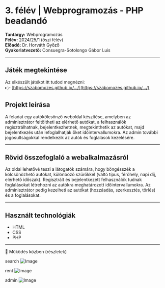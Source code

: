 
# 3. félév | Webprogramozás - PHP beadandó

**Tantárgy:** Webprogramozás  
**Félév:** 2024/25/1 (őszi félév)  
**Előadó:** Dr. Horváth Győző  
**Gyakorlatvezető:** Consuegra-Sotolongo Gábor Luis  


---

## Játék megtekintése

Az elkészült játékot itt tudod megnézni:  
👉 [https://szabomozes.github.io/.../](https://szabomozes.github.io/.../)

## Projekt leírása

A feladat egy autókölcsönző weboldal készítése, amelyben az adminisztrátor feltöltheti az elérhető autókat, a felhasználók regisztrálhatnak, bejelentkezhetnek, megtekinthetik az autókat, majd bejelentkezés után lefoglalhatják őket időintervallumokra. Az admin további jogosultságokkal rendelkezik az autók és foglalások kezelésére.

---

## Rövid összefoglaló a webalkalmazásról

Az oldal lehetővé teszi a látogatók számára, hogy böngésszék a kölcsönözhető autókat, különböző szűrőkkel (váltó típus, férőhely, napi díj, elérhető időszak). Regisztrált és bejelentkezett felhasználók tudnak foglalásokat létrehozni az autókra meghatározott időintervallumokra. Az adminisztrátor pedig kezelheti az autókat (hozzáadás, szerkesztés, törlés) és a foglalásokat.

---

## Használt technológiák

- HTML
- CSS
- PHP 

---

🎥 Működés közben (részletek)

search
![Image](https://github.com/user-attachments/assets/09453b0c-2766-42f6-ad76-cdae68d21d53)

rent
![Image](https://github.com/user-attachments/assets/468b0e54-9633-4659-bda5-e87ed32ab1df)

admin
![Image](https://github.com/user-attachments/assets/dd01d1f6-bb0e-4f8d-9832-20915b663aad)


